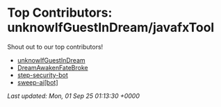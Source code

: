 # Top Contributors: unknowIfGuestInDream/javafxTool
Shout out to our top contributors!

- [unknowIfGuestInDream](https://github.com/unknowIfGuestInDream)
- [DreamAwakenFateBroke](https://github.com/DreamAwakenFateBroke)
- [step-security-bot](https://github.com/step-security-bot)
- [sweep-ai[bot]](https://github.com/apps/sweep-ai)


_Last updated: Mon, 01 Sep 25 01:13:30 +0000_